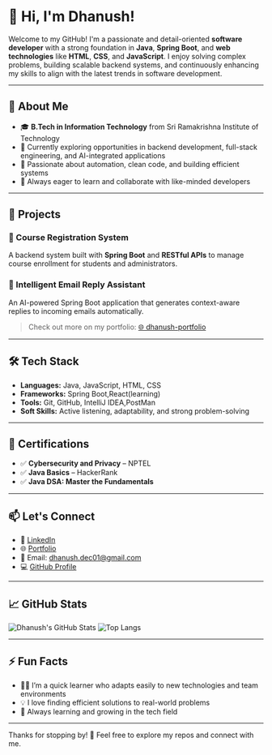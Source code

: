 # 👋 Hi, I'm Dhanush!

Welcome to my GitHub! I'm a passionate and detail-oriented **software developer** with a strong foundation in **Java**, **Spring Boot**, and **web technologies** like **HTML**, **CSS**, and **JavaScript**. I enjoy solving complex problems, building scalable backend systems, and continuously enhancing my skills to align with the latest trends in software development.

---

## 🧠 About Me

- 🎓 **B.Tech in Information Technology** from Sri Ramakrishna Institute of Technology
- 💼 Currently exploring opportunities in backend development, full-stack engineering, and AI-integrated applications
- 🤖 Passionate about automation, clean code, and building efficient systems
- 💬 Always eager to learn and collaborate with like-minded developers

---

## 🚀 Projects

### 🔧 Course Registration System
A backend system built with **Spring Boot** and **RESTful APIs** to manage course enrollment for students and administrators.

### 🤖 Intelligent Email Reply Assistant
An AI-powered Spring Boot application that generates context-aware replies to incoming emails automatically.

> Check out more on my portfolio: [🌐 dhanush-portfolio](https://hlwgx9qn32.app.youware.com/)

---

## 🛠️ Tech Stack

- **Languages:** Java, JavaScript, HTML, CSS
- **Frameworks:** Spring Boot,React(learning)
- **Tools:** Git, GitHub, IntelliJ IDEA,PostMan
- **Soft Skills:** Active listening, adaptability, and strong problem-solving

---

## 📜 Certifications

- ✅ **Cybersecurity and Privacy** – NPTEL
- ✅ **Java Basics** – HackerRank
- ✅ **Java DSA: Master the Fundamentals**

---

## 📫 Let's Connect

- 💼 [LinkedIn](http://www.linkedin.com/in/dhanush-dec01)
- 🌐 [Portfolio](https://hlwgx9qn32.app.youware.com/)
- 📧 Email: dhanush.dec01@gmail.com
- 💻 [GitHub Profile](https://github.com/dhanush-0212)

---

## 📈 GitHub Stats

![Dhanush's GitHub Stats](https://github-readme-stats.vercel.app/api?username=dhanush-0212&show_icons=true&theme=radical)
![Top Langs](https://github-readme-stats.vercel.app/api/top-langs/?username=dhanush-0212&layout=compact&theme=radical)

---

## ⚡ Fun Facts

- 🚴‍♂️ I’m a quick learner who adapts easily to new technologies and team environments
- 💡 I love finding efficient solutions to real-world problems
- 🌱 Always learning and growing in the tech field

---

Thanks for stopping by! 🌟 Feel free to explore my repos and connect with me.

